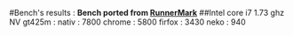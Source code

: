 #Bench's results :
__Bench ported from [RunnerMark](https://github.com/esDotDev/RunnerMark)__
##Intel core i7 1.73 ghz NV gt425m :
	nativ : 7800
	chrome : 5800
	firfox : 3430
	neko : 940
